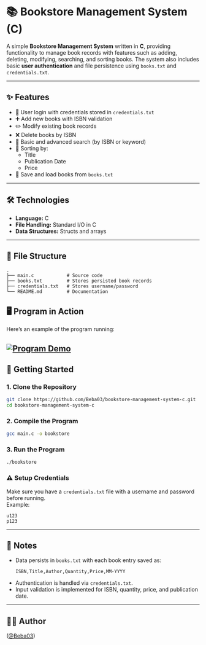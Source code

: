 # 📚 Bookstore Management System (C)

A simple **Bookstore Management System** written in **C**, providing functionality to manage book records with features such as adding, deleting, modifying, searching, and sorting books. The system also includes basic **user authentication** and file persistence using `books.txt` and `credentials.txt`.

---

## ✨ Features
- 🔐 User login with credentials stored in `credentials.txt`
- ➕ Add new books with ISBN validation
- ✏️ Modify existing book records
- ❌ Delete books by ISBN
- 🔎 Basic and advanced search (by ISBN or keyword)
- 📑 Sorting by:
  - Title
  - Publication Date
  - Price
- 💾 Save and load books from `books.txt`

---

## 🛠️ Technologies
- **Language:** C
- **File Handling:** Standard I/O in C
- **Data Structures:** Structs and arrays

---

## 📂 File Structure
```
.
├── main.c            # Source code
├── books.txt         # Stores persisted book records
├── credentials.txt   # Stores username/password
└── README.md         # Documentation
```
## 🖥️ Program in Action

Here’s an example of the program running:

[![Program Demo](assets/demo.png)](https://raw.githubusercontent.com/Beba03/bookstore-management-system/refs/heads/main/Bookstore%20management%20system%20in%20C/assets/demo.png)
---

## 🚀 Getting Started

### 1. Clone the Repository
```bash
git clone https://github.com/Beba03/bookstore-management-system-c.git
cd bookstore-management-system-c
```

### 2. Compile the Program
```bash
gcc main.c -o bookstore
```

### 3. Run the Program
```bash
./bookstore
```

### ⚠️ Setup Credentials
Make sure you have a `credentials.txt` file with a username and password before running.  
Example:

```
u123
p123
```

---

## 📌 Notes
- Data persists in `books.txt` with each book entry saved as:
  ```
  ISBN,Title,Author,Quantity,Price,MM-YYYY
  ```
- Authentication is handled via `credentials.txt`.
- Input validation is implemented for ISBN, quantity, price, and publication date.

---

## 👨‍💻 Author
([@Beba03](https://github.com/Beba03))

